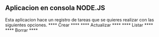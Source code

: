 ## Aplicacion en consola NODE.JS

Esta aplicacion hace un registro de tareas que se quieres realizar
con las siguientes opciones.
    **** Crear ****
    **** Actualizar ****
    **** Listar ****
    **** Borrar ****